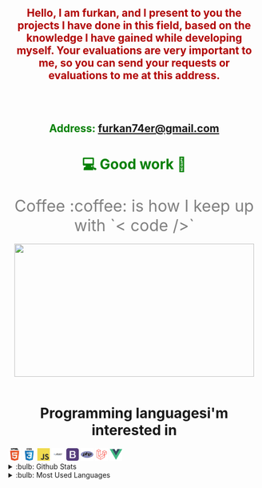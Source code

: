 
<font color="browm" align="center">

## Hello, I am furkan, and I present to you the projects I have done in this field, based on the knowledge I have gained while developing myself. Your evaluations are very important to me, so you can send your requests or evaluations to me at this address.
</font >

<br />
<br />
<center> 
<font color="green" align="center">

## Address: furkan74er@gmail.com

#  :computer:  Good work	:hugs:  
</font>
<br />
<font color="grey" size="6" align="center">
Coffee :coffee: is how I keep up with `< code />` 
</font>
<br />
<br />
<img align="center" src="https://media.giphy.com/media/Wq4XuPC9gFzR6/giphy.gif" 
width="480" height="266"></img>
<br />
<br />

# Programming languages ​​i'm interested in
</center>


<img float="right" src="https://raw.githubusercontent.com/github/explore/80688e429a7d4ef2fca1e82350fe8e3517d3494d/topics/html/html.png" width="25" height="25" />
<img  float="right" src="https://raw.githubusercontent.com/github/explore/80688e429a7d4ef2fca1e82350fe8e3517d3494d/topics/css/css.png" width="25" height="25" />
<img  float="right" src="https://raw.githubusercontent.com/github/explore/80688e429a7d4ef2fca1e82350fe8e3517d3494d/topics/javascript/javascript.png" width="25" height="25" />
<img  float="right" src="https://raw.githubusercontent.com/github/explore/80688e429a7d4ef2fca1e82350fe8e3517d3494d/topics/jquery/jquery.png" width="25" height="25" />
<img  float="right" src="https://raw.githubusercontent.com/github/explore/80688e429a7d4ef2fca1e82350fe8e3517d3494d/topics/bootstrap/bootstrap.png" width="25" height="25" />
<img  float="right" src="https://raw.githubusercontent.com/github/explore/80688e429a7d4ef2fca1e82350fe8e3517d3494d/topics/php/php.png" width="25" height="25" />
<img  float="right" src="https://raw.githubusercontent.com/github/explore/80688e429a7d4ef2fca1e82350fe8e3517d3494d/topics/laravel/laravel.png" width="25" height="25" />
<img  float="right" src="https://raw.githubusercontent.com/github/explore/80688e429a7d4ef2fca1e82350fe8e3517d3494d/topics/vue/vue.png" width="25" height="25" />

<br />



<details>
<summary>:bulb: Github Stats</summary>
<img src="https://github-readme-stats.vercel.app/api?username=FRKN74&theme=dark" >
</details>

<details>
<summary>:bulb:  Most Used Languages</summary>
<img src="https://github-readme-stats.vercel.app/api/top-langs/?username=FRKN74&layout=compact" >
</details>

<!--
**FRKN74/frkn74** is a ✨ _special_ ✨ repository because its `README.md` (this file) appears on your GitHub profile.

Here are some ideas to get you started:

- 🔭 I’m currently working on ...
- 🌱 I’m currently learning ...
- 👯 I’m looking to collaborate on ...
- 🤔 I’m looking for help with ...
- 💬 Ask me about ...
- 📫 How to reach me: ...
- 😄 Pronouns: ...
- ⚡ Fun fact: ...
-->

